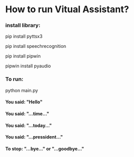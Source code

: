 # How to run Vitual Assistant?

### install library:

pip install pyttsx3

pip install speechrecognition

pip install pipwin

pipwin install pyaudio

### To run: 
python main.py


<!-- Test case -->
#### You said: "Hello"
#### You said: "...time..."
#### You said: "...today..."
#### You said: "...pressident..."
#### To stop: "...bye..." or "...goodbye..."